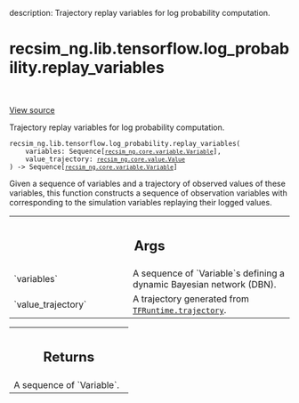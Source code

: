description: Trajectory replay variables for log probability computation.

<div itemscope itemtype="http://developers.google.com/ReferenceObject">
<meta itemprop="name" content="recsim_ng.lib.tensorflow.log_probability.replay_variables" />
<meta itemprop="path" content="Stable" />
</div>

# recsim_ng.lib.tensorflow.log_probability.replay_variables

<!-- Insert buttons and diff -->

<table class="tfo-notebook-buttons tfo-api nocontent" align="left">

</table>

<a target="_blank" href="https://github.com/google-research/recsim_ng/tree/master/recsim_ng/lib/tensorflow/log_probability.py">View
source</a>

Trajectory replay variables for log probability computation.

<pre class="devsite-click-to-copy prettyprint lang-py tfo-signature-link">
<code>recsim_ng.lib.tensorflow.log_probability.replay_variables(
    variables: Sequence[<a href="../../../../recsim_ng/core/variable/Variable.md"><code>recsim_ng.core.variable.Variable</code></a>],
    value_trajectory: <a href="../../../../recsim_ng/core/value/Value.md"><code>recsim_ng.core.value.Value</code></a>
) -> Sequence[<a href="../../../../recsim_ng/core/variable/Variable.md"><code>recsim_ng.core.variable.Variable</code></a>]
</code></pre>

<!-- Placeholder for "Used in" -->

Given a sequence of variables and a trajectory of observed values of these
variables, this function constructs a sequence of observation variables with
corresponding to the simulation variables replaying their logged values.

<!-- Tabular view -->
 <table class="responsive fixed orange">
<colgroup><col width="214px"><col></colgroup>
<tr><th colspan="2"><h2 class="add-link">Args</h2></th></tr>

<tr>
<td>
`variables`
</td>
<td>
A sequence of `Variable`s defining a dynamic Bayesian network
(DBN).
</td>
</tr><tr>
<td>
`value_trajectory`
</td>
<td>
A trajectory generated from <a href="../../../../recsim_ng/lib/tensorflow/runtime/TFRuntime.md#trajectory"><code>TFRuntime.trajectory</code></a>.
</td>
</tr>
</table>

<!-- Tabular view -->
 <table class="responsive fixed orange">
<colgroup><col width="214px"><col></colgroup>
<tr><th colspan="2"><h2 class="add-link">Returns</h2></th></tr>
<tr class="alt">
<td colspan="2">
A sequence of `Variable`.
</td>
</tr>

</table>
